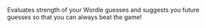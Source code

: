 Evaluates strength of your Wordle guesses and suggests you future guesses so that you can always beat the game!
